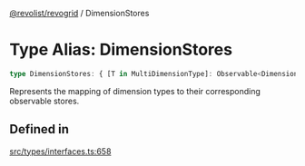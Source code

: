 [@revolist/revogrid](README.md) / DimensionStores

# Type Alias: DimensionStores

```ts
type DimensionStores: { [T in MultiDimensionType]: Observable<DimensionSettingsState> };
```

Represents the mapping of dimension types to their corresponding observable stores.

## Defined in

[src/types/interfaces.ts:658](https://github.com/revolist/revogrid/blob/ff1c29109648eb0543e674392be7b9af90d92acc/src/types/interfaces.ts#L658)
